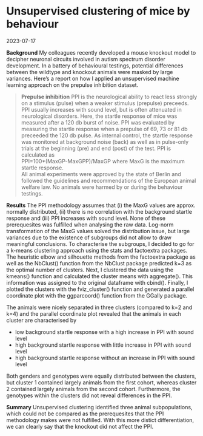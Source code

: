 # Unsupervised clustering of mice by behaviour

2023-07-17

**Background**
My colleagues recently developed a mouse knockout model to decipher neuronal circuits involved in autism spectrum disorder development. In a battery of behavioural testings, potential differences between the wildtype and knockout animals were masked by large variances. Here’s a report on how I applied an unsupervised machine learning approach on the prepulse inhibition dataset.

<blockquote>
<b>Prepulse inhibition</b>
PPI is the neurological ability to react less strongly on a stimulus (pulse) when a weaker stimulus (prepulse) preceeds. PPI usually increases with sound level, but is often attenuated in neurological disorders. Here, the startle response of mice was measured after a 120 db burst of noise. PPI was evaluated by measuring the startle response when a prepulse of 69, 73 or 81 db preceeded the 120 db pulse. As internal control, the startle response was monitored at background noise (back) as well as in pulse-only trials at the beginning (pre) and end (post) of the test. PPI is calculated as
<br>
PPI=100*(MaxGP-MaxGPP)/MaxGP where MaxG is the maximum startle response.
<br>
All animal experiments were approved by the state of Berlin and followed the guidelines and recommendations of the European animal welfare law. No animals were harmed by or during the behaviour testings.
</blockquote>

**Results**
The PPI methodology assumes that (i) the MaxG values are approx. normally distributed, (ii) there is no correlation with the background startle response and (iii) PPI increases with sound level. None of these prerequesites was fulfilled when analysing the raw data. Log-norm transformation of the MaxG values solved the distribution issue, but large variances due to the existence of subgroups did not allow to draw meaningful conclusions.
To characterise the subgroups, I decided to go for a k-means clustering approach using the stats and factoextra packages. The heuristic elbow and silhouette methods from the factoextra package as well as the NbClust() function from the NbClust package predicted k=3 as the optimal number of clusters. Next, I clustered the data using the kmeans() function and calculated the cluster means with aggregate(). This information was assigned to the original dataframe with cbind(). Finally, I plotted the clusters with the fviz_cluster() function and generated a parallel coordinate plot with the ggparcoord() function from the GGally package.

The animals were nicely separated in three clusters (compared to k=2 and k=4) and the parallel coordinate plot revealed that the animals in each cluster are characterised by

- low background startle response with a high increase in PPI with sound level
- high background startle response with little increase in PPI with sound level
- high background startle response without an increase in PPI with sound level

Both genders and genotypes were equally distributed between the clusters, but cluster 1 contained largely animals from the first cohort, whereas cluster 2 contained largely animals from the second cohort. Furthermore, the genotypes within the clusters did not reveal differences in the PPI.

**Summary**
Unsupervised clustering identified three animal subpopulations, which could not be compared as the prerequesites that the PPI methodology makes were not fulfilled. With this more distict differentiation, we can clearly say that the knockout did not affect the PPI.
